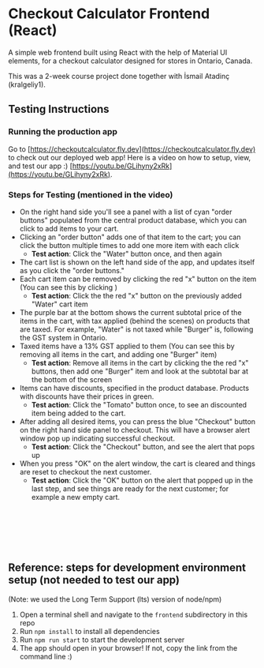 # Checkout Calculator Frontend (React)

A simple web frontend built using React with the help of Material UI elements, for a checkout calculator designed for stores in Ontario, Canada.

This was a 2-week course project done together with İsmail Atadinç (kralgeliy1).

## Testing Instructions

### Running the production app
Go to [https://checkoutcalculator.fly.dev](https://checkoutcalculator.fly.dev) to check out our deployed web app! Here is a video on how to setup, view, and test our app :) [https://youtu.be/GLihyny2xRk](https://youtu.be/GLihyny2xRk).


### Steps for Testing (mentioned in the video)
- On the right hand side you'll see a panel with a list of cyan "order buttons" populated from the central product database, which you can click to add items to your cart.
- Clicking an "order button" adds one of that item to the cart; you can click the button multiple times to add one more item with each click
  - **Test action**: Click the "Water" button once, and then again
- The cart list is shown on the left hand side of the app, and updates itself as you click the "order buttons."
- Each cart item can be removed by clicking the red "x" button on the item (You can see this by clicking )
  - **Test action**: Click the the red "x" button on the previously added "Water" cart item
- The purple bar at the bottom shows the current subtotal price of the items in the cart, with tax applied (behind the scenes) on products that are taxed. For example, "Water" is not taxed while "Burger" is, following the GST system in Ontario.
- Taxed items have a 13% GST applied to them (You can see this by removing all items in the cart, and adding one "Burger" item)
  - **Test action**: Remove all items in the cart by clicking the the red "x" buttons, then add one "Burger" item and look at the subtotal bar at the bottom of the screen
- Items can have discounts, specified in the product database. Products with discounts have their prices in green.
  - **Test action**: Click the "Tomato" button once, to see an discounted item being added to the cart.
- After adding all desired items, you can press the blue "Checkout" button on the right hand side panel to checkout. This will have a browser alert window pop up indicating successful checkout.
  - **Test action**: Click the "Checkout" button, and see the alert that pops up
- When you press "OK" on the alert window, the cart is cleared and things are reset to checkout the next customer.
  - **Test action**: Click the "OK" button on the alert that popped up in the last step, and see things are ready for the next customer; for example a new empty cart.

&nbsp;

&nbsp;

&nbsp;

## Reference: steps for development environment setup (not needed to test our app)
(Note: we used the Long Term Support (lts) version of node/npm)
1. Open a terminal shell and navigate to the `frontend` subdirectory in this repo
2. Run `npm install` to install all dependencies
3. Run `npm run start` to start the development server
4. The app should open in your browser! If not, copy the link from the command line :)
